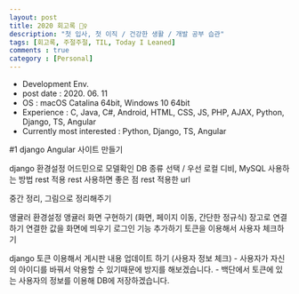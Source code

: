 ```yaml
---
layout: post
title: 2020 회고록 🙋‍♀️
description: "첫 입사, 첫 이직 / 건강한 생활 / 개발 공부 습관"
tags: [회고록, 주절주절, TIL, Today I Leaned]
comments : true
category : [Personal]
---
```

* Development Env.
* post date : 2020. 06. 11
* OS : macOS Catalina 64bit, Windows 10 64bit
* Experience : C, Java, C#, Android, HTML, CSS, JS, PHP, AJAX, Python, Django, TS, Angular
* Currently most interested : Python, Django, TS, Angular


#1 django Angular 사이트 만들기

django
환경설정
어드민으로 모델확인
DB 종류 선택 / 우선 로컬 디비, MySQL 사용하는 방법
rest 적용 rest 사용하면 좋은 점
rest 적용한 url

중간 정리, 그림으로 정리해주기

앵귤러
환경설정
앵귤러 화면 구현하기 (화면, 페이지 이동, 간단한 정규식)
장고로 연결하기
연결한 값을 화면에 띄우기
로그인 기능 추가하기
토큰을 이용해서 사용자 체크하기

django
토큰 이용해서 게시판 내용 업데이트 하기 (사용자 정보 체크)
    - 사용자가 자신의 아이디를 바꿔서 악용할 수 있기때문에 방지를 해보겠습니다.
    - 백단에서 토큰에 있는 사용자의 정보를 이용해 DB에 저장하겠습니다.